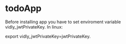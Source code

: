 # todoApp

Before installing app you have to set enviroment variable vidly_jwtPrivateKey. In linux:

export vidly_jwtPrivateKey=jwtPrivateKey.
